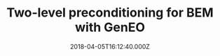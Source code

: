 ---
title: Two-level preconditioning for BEM with GenEO
event: Journée interne du LJLL (JILL)
event_url: ''

location: 'Paris, France'

abstract: ''
summary: ''

# Talk start and end times.
#   End time can optionally be hidden by prefixing the line with `#`.
date: "2018-04-05T16:12:40.000Z"
date_end: ""
all_day: true

# Schedule page publish date (NOT talk date).
publishDate: 2018-09-20T16:15:03.000Z

authors: [Xavier Claeys, admin, Frédéric Nataf]
tags:
  - Boundary integral method
  - BEM
  - GenEO

categories: 
  - seminar

# Is this a featured talk? (true/false)
featured: false

image:
  caption: ''
  focal_point: Right

url_pdf: ''
url_slides: ''
url_video: ''
url_code: ''


projects: []



math: false


---